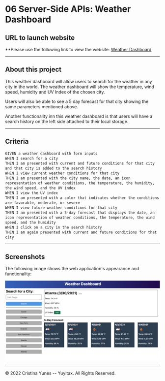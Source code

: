 # 06 Server-Side APIs: Weather Dashboard

## URL to launch website

**Please use the following link to view the website: [Weather Dashboard](https://yuyitax.github.io/06-weather-api/)

-------------

## About this project

This weather dashboard will allow users to search for the weather in any city in the world. The weather dashboard will show the temperature, wind speed, humidity and UV Index of the chosen city. 

Users will also be able to see a 5 day forecast for that city showing the same parameters mentioned above. 

Another functionality inn this weather dashboard is that users will have a search history on the left side attached to their local storage.

-------------

## Criteria

```
GIVEN a weather dashboard with form inputs
WHEN I search for a city
THEN I am presented with current and future conditions for that city and that city is added to the search history
WHEN I view current weather conditions for that city
THEN I am presented with the city name, the date, an icon representation of weather conditions, the temperature, the humidity, the wind speed, and the UV index
WHEN I view the UV index
THEN I am presented with a color that indicates whether the conditions are favorable, moderate, or severe
WHEN I view future weather conditions for that city
THEN I am presented with a 5-day forecast that displays the date, an icon representation of weather conditions, the temperature, the wind speed, and the humidity
WHEN I click on a city in the search history
THEN I am again presented with current and future conditions for that city
```

-------------

## Screenshots

The following image shows the web application's appearance and functionality:

![The weather app includes a search option, a list of cities, and a five-day forecast and current weather conditions for Atlanta.](./Assets/06-server-side-apis-homework-demo.png)


- - -
© 2022 Cristina Yunes -- Yuyitax. All Rights Reserved.
